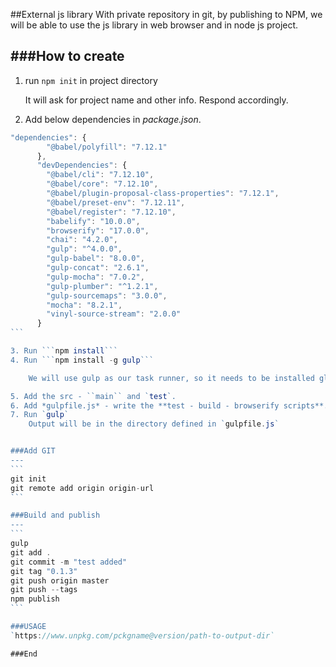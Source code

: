 ##External js library
With private repository in git, by publishing to NPM, we will be able to use the js library in web browser and in node js project.

## ###How to create

1. run `npm init` in project directory

   It will ask for project name and other info. Respond accordingly.

2. Add below dependencies in _package.json_.

````javascript
"dependencies": {
		"@babel/polyfill": "7.12.1"
	  },
	  "devDependencies": {
		"@babel/cli": "7.12.10",
		"@babel/core": "7.12.10",
		"@babel/plugin-proposal-class-properties": "7.12.1",
		"@babel/preset-env": "7.12.11",
		"@babel/register": "7.12.10",
		"babelify": "10.0.0",
		"browserify": "17.0.0",
		"chai": "4.2.0",
		"gulp": "^4.0.0",
		"gulp-babel": "8.0.0",
		"gulp-concat": "2.6.1",
		"gulp-mocha": "7.0.2",
		"gulp-plumber": "^1.2.1",
		"gulp-sourcemaps": "3.0.0",
		"mocha": "8.2.1",
		"vinyl-source-stream": "2.0.0"
	  }
```

3. Run ```npm install```
4. Run ```npm install -g gulp```

	We will use gulp as our task runner, so it needs to be installed globally.

5. Add the src - ``main`` and `test`.
6. Add *gulpfile.js* - write the **test - build - browserify scripts**.
7. Run `gulp`
	Output will be in the directory defined in `gulpfile.js`


###Add GIT
---
```
git init
git remote add origin origin-url
```

###Build and publish
---
```
gulp
git add .
git commit -m "test added"
git tag "0.1.3"
git push origin master
git push --tags
npm publish
```

###USAGE
`https://www.unpkg.com/pckgname@version/path-to-output-dir`

###End
````
